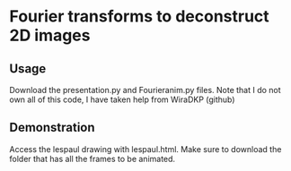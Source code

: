 # Fourier transforms to deconstruct 2D images
## Usage
Download the presentation.py and Fourieranim.py files. Note that I do not own all of this code, I have taken help from WiraDKP (github)

## Demonstration
Access the lespaul drawing with lespaul.html. Make sure to download the folder that has all the frames to be animated.
